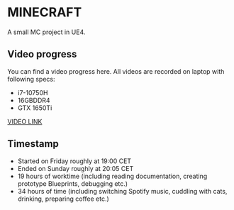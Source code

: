 # MINECRAFT
A small MC project in UE4.

## Video progress
You can find a video progress here.
All videos are recorded on laptop with following specs:
- i7-10750H
- 16GBDDR4
- GTX 1650Ti


[VIDEO LINK](https://vimeo.com/showcase/8297492)

## Timestamp
- Started on Friday roughly at 19:00 CET
- Ended on Sunday roughly at 20:05 CET
- 19 hours of worktime (including reading documentation, creating prototype Blueprints, debugging etc.)
- 34 hours of time (including switching Spotify music, cuddling with cats, drinking, preparing coffee etc.)
